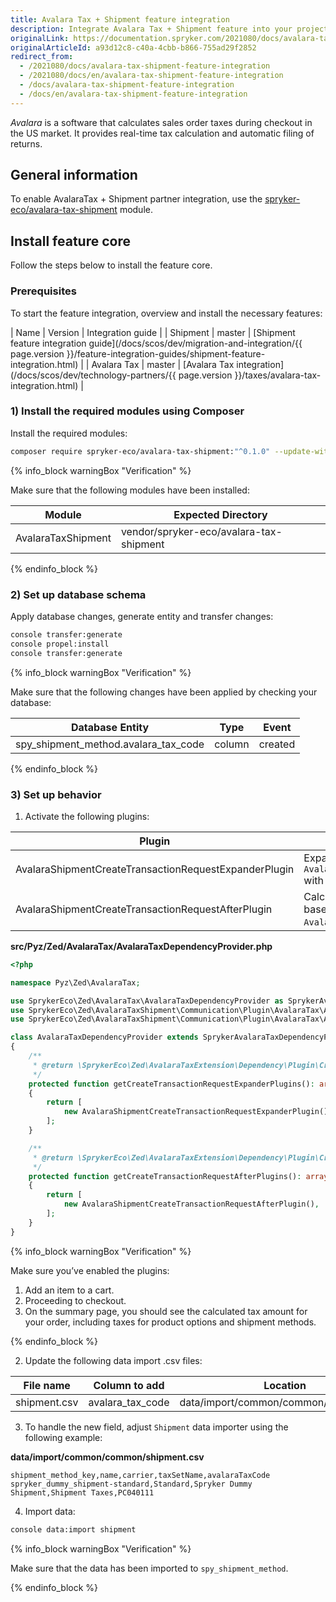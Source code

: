 ```yaml
---
title: Avalara Tax + Shipment feature integration
description: Integrate Avalara Tax + Shipment feature into your project.
originalLink: https://documentation.spryker.com/2021080/docs/avalara-tax-shipment-feature-integration
originalArticleId: a93d12c8-c40a-4cbb-b866-755ad29f2852
redirect_from:
  - /2021080/docs/avalara-tax-shipment-feature-integration
  - /2021080/docs/en/avalara-tax-shipment-feature-integration
  - /docs/avalara-tax-shipment-feature-integration
  - /docs/en/avalara-tax-shipment-feature-integration
---
```


*Avalara* is a software that calculates sales order taxes during checkout in the US market. It provides real-time tax calculation and automatic filing of returns. 

## General information

To enable AvalaraTax + Shipment partner integration, use the [spryker-eco/avalara-tax-shipment](https://github.com/spryker-eco/avalara-tax-shipment) module.  

## Install feature core

Follow the steps below to install the feature core.


### Prerequisites

To start the feature integration, overview and install the necessary features:
    

| Name | Version | Integration guide | 
| Shipment | master | [Shipment feature integration guide](/docs/scos/dev/migration-and-integration/{{ page.version }}/feature-integration-guides/shipment-feature-integration.html) | 
| Avalara Tax | master | [Avalara Tax integration](/docs/scos/dev/technology-partners/{{ page.version }}/taxes/avalara-tax-integration.html) |

### 1) Install the required modules using Composer


Install the required modules:
```bash
composer require spryker-eco/avalara-tax-shipment:"^0.1.0" --update-with-dependencies
```
{% info_block warningBox "Verification" %}



Make sure that the following modules have been installed:

| Module | Expected Directory |
|---|---|
| AvalaraTaxShipment |vendor/spryker-eco/avalara-tax-shipment|

{% endinfo_block %}

### 2) Set up database schema

Apply database changes, generate entity and transfer changes:
```bash
console transfer:generate
console propel:install
console transfer:generate
```
{% info_block warningBox "Verification" %}

Make sure that the following changes have been applied by checking your database:

| Database Entity | Type | Event | 
|---|---|---|
| spy_shipment_method.avalara_tax_code | column | created |

{% endinfo_block %}
### 3) Set up behavior

1.  Activate the following plugins:
    

| Plugin | Specification | Prerequisites | Namespace |
| --- | --- | --- | --- |
| AvalaraShipmentCreateTransactionRequestExpanderPlugin | Expands `AvalaraCreateTransactionRequestTransfer` with shipments. | None | SprykerEco\Zed\AvalaraTaxShipment\Communication\Plugin\AvalaraTax | 
|AvalaraShipmentCreateTransactionRequestAfterPlugin | Calculates taxes for shipment methods based on `AvalaraCreateTransactionResponseTransfer`. | None | SprykerEco\Zed\AvalaraTaxShipment\Communication\Plugin\AvalaraTax | 

**src/Pyz/Zed/AvalaraTax/AvalaraTaxDependencyProvider.php**
```php
<?php

namespace Pyz\Zed\AvalaraTax;

use SprykerEco\Zed\AvalaraTax\AvalaraTaxDependencyProvider as SprykerAvalaraTaxDependencyProvider;
use SprykerEco\Zed\AvalaraTaxShipment\Communication\Plugin\AvalaraTax\AvalaraShipmentCreateTransactionRequestAfterPlugin;
use SprykerEco\Zed\AvalaraTaxShipment\Communication\Plugin\AvalaraTax\AvalaraShipmentCreateTransactionRequestExpanderPlugin;

class AvalaraTaxDependencyProvider extends SprykerAvalaraTaxDependencyProvider
{
    /**
     * @return \SprykerEco\Zed\AvalaraTaxExtension\Dependency\Plugin\CreateTransactionRequestExpanderPluginInterface[]
     */
    protected function getCreateTransactionRequestExpanderPlugins(): array
    {
        return [
            new AvalaraShipmentCreateTransactionRequestExpanderPlugin(),
        ];
    }

    /**
     * @return \SprykerEco\Zed\AvalaraTaxExtension\Dependency\Plugin\CreateTransactionRequestAfterPluginInterface[]
     */
    protected function getCreateTransactionRequestAfterPlugins(): array
    {
        return [
            new AvalaraShipmentCreateTransactionRequestAfterPlugin(),
        ];
    }
}
```
{% info_block warningBox "Verification" %}

Make sure you’ve enabled the plugins:
1.  Add an item to a cart.
2.  Proceeding to checkout.   
3.  On the summary page, you should see the calculated tax amount for your order, including taxes for product options and shipment methods.

{% endinfo_block %}

2. Update the following data import .csv files:

| File name | Column to add | Location |
| --- | --- | --- |
| shipment.csv | avalara_tax_code | data/import/common/common/shipment.csv |


3. To handle the new field, adjust `Shipment` data importer using the following example:

**data/import/common/common/shipment.csv**
```csv
shipment_method_key,name,carrier,taxSetName,avalaraTaxCode
spryker_dummy_shipment-standard,Standard,Spryker Dummy Shipment,Shipment Taxes,PC040111
```
4. Import data:
```bash
console data:import shipment
```
{% info_block warningBox "Verification" %}

Make sure that the data has been imported to `spy_shipment_method`.

{% endinfo_block %}

